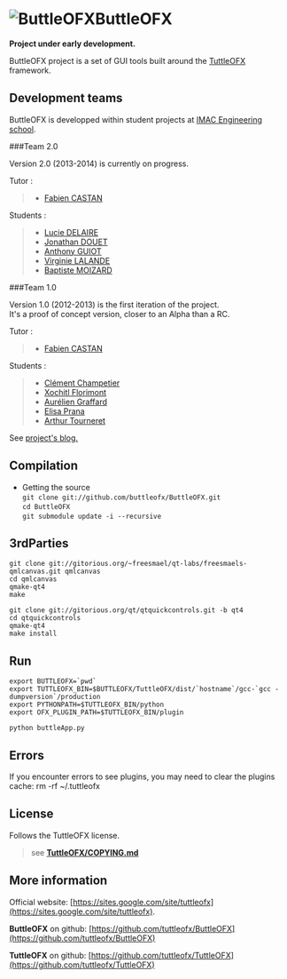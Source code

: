 ![ButtleOFX](https://raw.github.com/buttleofx/ButtleOFX/develop/blackMosquito.png "ButtleOFX")ButtleOFX
========================
**Project under early development.**

ButtleOFX project is a set of GUI tools built around the [TuttleOFX](www.tuttleofx.org) framework.


Development teams
-------

ButtleOFX is developped within student projects at [IMAC Engineering school](http://imac.alwaysdata.net).

###Team 2.0

Version 2.0 (2013-2014) is currently on progress.   

Tutor :   
>- [Fabien CASTAN](https://github.com/fabiencastan)   

Students :   
>- [Lucie DELAIRE](https://github.com/Lucie2lr)
>- [Jonathan DOUET](https://github.com/jon92)
>- [Anthony GUIOT](https://github.com/aguiot)
>- [Virginie LALANDE](https://github.com/vilal)
>- [Baptiste MOIZARD](https://github.com/Bazard)

###Team 1.0

Version 1.0 (2012-2013) is the first iteration of the project.   
It's a proof of concept version, closer to an Alpha than a RC.

Tutor :   
>- [Fabien CASTAN](https://github.com/fabiencastan)   

Students :   
>- [Clément Champetier](https://github.com/cchampet)
>- [Xochitl Florimont](https://github.com/Xochitl)
>- [Aurélien Graffard](https://github.com/agreffard)
>- [Elisa Prana](https://github.com/eprana)
>- [Arthur Tourneret](https://github.com/artourn)

See [project's blog.](http://buttleofx.wordpress.com/)


Compilation
-----------

- Getting the source  
`git clone git://github.com/buttleofx/ButtleOFX.git`  
`cd ButtleOFX`  
`git submodule update -i --recursive`  


3rdParties
----------

`git clone git://gitorious.org/~freesmael/qt-labs/freesmaels-qmlcanvas.git qmlcanvas`  
`cd qmlcanvas`  
`qmake-qt4`  
`make`  

`git clone git://gitorious.org/qt/qtquickcontrols.git -b qt4`  
`cd qtquickcontrols`  
`qmake-qt4`  
`make install`  


Run
---

``export BUTTLEOFX=`pwd` ``  
``export TUTTLEOFX_BIN=$BUTTLEOFX/TuttleOFX/dist/`hostname`/gcc-`gcc -dumpversion`/production``  
`export PYTHONPATH=$TUTTLEOFX_BIN/python`  
`export OFX_PLUGIN_PATH=$TUTTLEOFX_BIN/plugin`  
     
`python buttleApp.py`  


Errors
------

If you encounter errors to see plugins, you may need to clear the plugins cache:
rm -rf ~/.tuttleofx


License
-------
Follows the TuttleOFX license.
>see [**TuttleOFX/COPYING.md**](http://github.com/tuttleofx/TuttleOFX/blob/master/COPYING.md)


More information 
----------------

Official website: [https://sites.google.com/site/tuttleofx](https://sites.google.com/site/tuttleofx).

**ButtleOFX** on github: [https://github.com/tuttleofx/ButtleOFX](https://github.com/tuttleofx/ButtleOFX)

**TuttleOFX** on github: [https://github.com/tuttleofx/TuttleOFX](https://github.com/tuttleofx/TuttleOFX)
